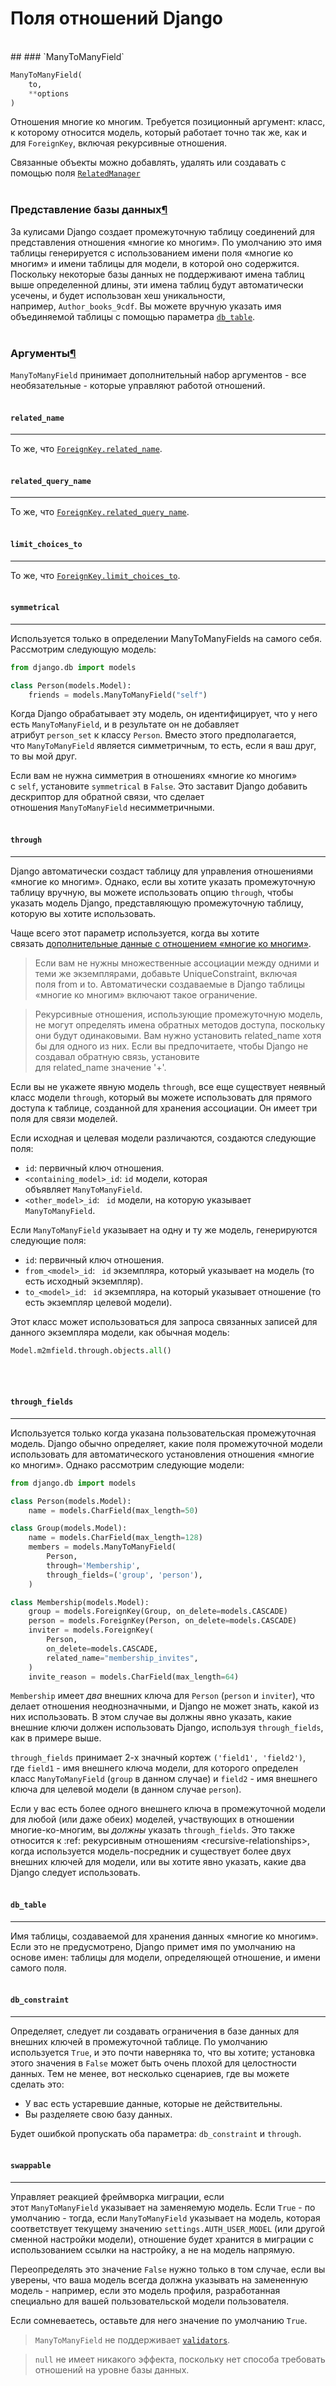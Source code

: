 # Поля отношений Django
<br>
## ### `ManyToManyField`

```python
ManyToManyField(
	to,
	**options
)
```

Отношения многие ко многим. Требуется позиционный аргумент: класс, к которому относится модель, который работает точно так же, как и для `ForeignKey`, включая рекурсивные отношения.

Связанные объекты можно добавлять, удалять или создавать с помощью поля [`RelatedManager`](https://django.fun/ru/docs/django/4.1/ref/models/relations/#django.db.models.fields.related.RelatedManager "django.db.models.fields.related.RelatedManager")
<br><br>
### Представление базы данных[¶](https://django.fun/ru/docs/django/4.1/ref/models/fields/#id1 "Permalink to this heading")

За кулисами Django создает промежуточную таблицу соединений для представления отношения «многие ко многим». По умолчанию это имя таблицы генерируется с использованием имени поля «многие ко многим» и имени таблицы для модели, в которой оно содержится. Поскольку некоторые базы данных не поддерживают имена таблиц выше определенной длины, эти имена таблиц будут автоматически усечены, и будет использован хеш уникальности, например, `Author_books_9cdf`. Вы можете вручную указать имя объединяемой таблицы с помощью параметра [`db_table`](https://django.fun/ru/docs/django/4.1/ref/models/fields/#django.db.models.ManyToManyField.db_table "django.db.models.ManyToManyField.db_table").
<br><br>
### Аргументы[¶](https://django.fun/ru/docs/django/4.1/ref/models/fields/#manytomany-arguments "Permalink to this heading")

`ManyToManyField` принимает дополнительный набор аргументов - все необязательные - которые управляют работой отношений.
<br><br>
#### `related_name`
***

То же, что [`ForeignKey.related_name`](https://django.fun/ru/docs/django/4.1/ref/models/fields/#django.db.models.ForeignKey.related_name "django.db.models.ForeignKey.related_name").
<br><br>
#### `related_query_name`
***

То же, что [`ForeignKey.related_query_name`](https://django.fun/ru/docs/django/4.1/ref/models/fields/#django.db.models.ForeignKey.related_query_name "django.db.models.ForeignKey.related_query_name").
<br><br>
#### `limit_choices_to`
***

То же, что [`ForeignKey.limit_choices_to`](https://django.fun/ru/docs/django/4.1/ref/models/fields/#django.db.models.ForeignKey.limit_choices_to "django.db.models.ForeignKey.limit_choices_to").
<br><br>
#### `symmetrical`
***

Используется только в определении ManyToManyFields на самого себя. Рассмотрим следующую модель:

```python
from django.db import models

class Person(models.Model):
    friends = models.ManyToManyField("self")
```

Когда Django обрабатывает эту модель, он идентифицирует, что у него есть `ManyToManyField`, и в результате он не добавляет атрибут `person_set` к классу `Person`. Вместо этого предполагается, что `ManyToManyField` является симметричным, то есть, если я ваш друг, то вы мой друг.

Если вам не нужна симметрия в отношениях «многие ко многим» с `self`, установите `symmetrical` в `False`. Это заставит Django добавить дескриптор для обратной связи, что сделает отношения `ManyToManyField` несимметричными.
<br><br>
#### `through`
***

Django автоматически создаст таблицу для управления отношениями «многие ко многим». Однако, если вы хотите указать промежуточную таблицу вручную, вы можете использовать опцию `through`, чтобы указать модель Django, представляющую промежуточную таблицу, которую вы хотите использовать.

Чаще всего этот параметр используется, когда вы хотите связать [дополнительные данные с отношением «многие ко многим»](https://django.fun/ru/docs/django/4.1/topics/db/models/#intermediary-manytomany).

>Если вам не нужны множественные ассоциации между одними и теми же экземплярами, добавьте UniqueConstraint, включая поля from и to. Автоматически создаваемые в Django таблицы «многие ко многим» включают такое ограничение.

>Рекурсивные отношения, использующие промежуточную модель, не могут определять имена обратных методов доступа, поскольку они будут одинаковыми. Вам нужно установить related_name хотя бы для одного из них. Если вы предпочитаете, чтобы Django не создавал обратную связь, установите для related_name значение '+'.

Если вы не укажете явную модель `through`, все еще существует неявный класс модели `through`, который вы можете использовать для прямого доступа к таблице, созданной для хранения ассоциации. Он имеет три поля для связи моделей.

Если исходная и целевая модели различаются, создаются следующие поля:

-   `id`: первичный ключ отношения.
-   `<containing_model>_id`: `id` модели, которая объявляет `ManyToManyField`.
-   `<other_model>_id`: `` id`` модели, на которую указывает `` ManyToManyField``.

Если `ManyToManyField` указывает на одну и ту же модель, генерируются следующие поля:

-   `id`: первичный ключ отношения.
-   `from_<model>_id`: `` id`` экземпляра, который указывает на модель (то есть исходный экземпляр).
-   `to_<model>_id`: `` id`` экземпляра, на который указывает отношение (то есть экземпляр целевой модели).

Этот класс может использоваться для запроса связанных записей для данного экземпляра модели, как обычная модель:

```python
Model.m2mfield.through.objects.all()
```
<br><br>
#### `through_fields`
***

Используется только когда указана пользовательская промежуточная модель. Django обычно определяет, какие поля промежуточной модели использовать для автоматического установления отношения «многие ко многим». Однако рассмотрим следующие модели:

```python
from django.db import models

class Person(models.Model):
    name = models.CharField(max_length=50)

class Group(models.Model):
    name = models.CharField(max_length=128)
    members = models.ManyToManyField(
        Person,
        through='Membership',
        through_fields=('group', 'person'),
    )

class Membership(models.Model):
    group = models.ForeignKey(Group, on_delete=models.CASCADE)
    person = models.ForeignKey(Person, on_delete=models.CASCADE)
    inviter = models.ForeignKey(
        Person,
        on_delete=models.CASCADE,
        related_name="membership_invites",
    )
    invite_reason = models.CharField(max_length=64)
```

`Membership` имеет _два_ внешних ключа для `Person` (`person` и `inviter`), что делает отношения неоднозначными, и Django не может знать, какой из них использовать. В этом случае вы должны явно указать, какие внешние ключи должен использовать Django, используя `through_fields`, как в примере выше.

`through_fields` принимает 2-х значный кортеж `('field1', 'field2')`, где `field1` - имя внешнего ключа модели, для которого определен класс `ManyToManyField` (`group` в данном случае) и `field2` - имя внешнего ключа для целевой модели (в данном случае `person`).

Если у вас есть более одного внешнего ключа в промежуточной модели для любой (или даже обеих) моделей, участвующих в отношении многие-ко-многим, вы _должны_ указать `through_fields`. Это также относится к :ref: рекурсивным отношениям \<recursive-relationships\>, когда используется модель-посредник и существует более двух внешних ключей для модели, или вы хотите явно указать, какие два Django следует использовать.
<br><br>
#### `db_table`
***

Имя таблицы, создаваемой для хранения данных «многие ко многим». Если это не предусмотрено, Django примет имя по умолчанию на основе имен: таблицы для модели, определяющей отношение, и имени самого поля.
<br><br>
#### `db_constraint`
***

Определяет, следует ли создавать ограничения в базе данных для внешних ключей в промежуточной таблице. По умолчанию используется `True`, и это почти наверняка то, что вы хотите; установка этого значения в `False` может быть очень плохой для целостности данных. Тем не менее, вот несколько сценариев, где вы можете сделать это:

-   У вас есть устаревшие данные, которые не действительны.
-   Вы разделяете свою базу данных.

Будет ошибкой пропускать оба параметра: `db_constraint` и `through`.
<br><br>
#### `swappable`
***

Управляет реакцией фреймворка миграции, если этот `ManyToManyField` указывает на заменяемую модель. Если `True` - по умолчанию - тогда, если `ManyToManyField` указывает на модель, которая соответствует текущему значению `settings.AUTH_USER_MODEL` (или другой сменной настройки модели), отношение будет хранится в миграции с использованием ссылки на настройку, а не на модель напрямую.

Переопределять это значение `False` нужно только в том случае, если вы уверены, что ваша модель всегда должна указывать на замененную модель - например, если это модель профиля, разработанная специально для вашей пользовательской модели пользователя.

Если сомневаетесь, оставьте для него значение по умолчанию `True`.

>`ManyToManyField` не поддерживает [`validators`](https://django.fun/ru/docs/django/4.1/ref/models/fields/#django.db.models.Field.validators "django.db.models.Field.validators").

>`null` не имеет никакого эффекта, поскольку нет способа требовать отношений на уровне базы данных.